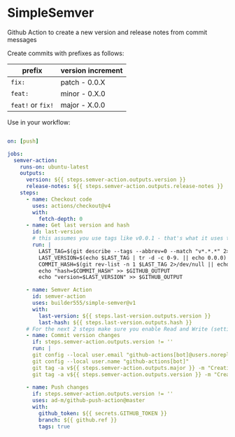 # SimpleSemver
Github Action to create a new version and release notes from commit messages

Create commits with prefixes as follows:

| prefix            | version increment    |
|------------------|----------------------|
| `fix:`            | patch - 0.0.X        | 
| `feat:`          | minor - 0.X.0        | 
| `feat!` or `fix!` | major - X.0.0        | 

Use in your workflow:

```yaml

on: [push]

jobs:
  semver-action:
    runs-on: ubuntu-latest
    outputs:
      version: ${{ steps.semver-action.outputs.version }}
      release-notes: ${{ steps.semver-action.outputs.release-notes }}
    steps:
      - name: Checkout code
        uses: actions/checkout@v4
        with:
          fetch-depth: 0
      - name: Get last version and hash
        id: last-version
        # this assumes you use tags like v0.0.1 - that's what it uses to get hash of the last tagged version
        run: |
          LAST_TAG=$(git describe --tags --abbrev=0 --match "v*.*.*" 2>/dev/null || echo "") || true
          LAST_VERSION=$(echo $LAST_TAG | tr -d -c 0-9. || echo 0.0.0) || true
          COMMIT_HASH=$(git rev-list -n 1 $LAST_TAG 2>/dev/null || echo "") || true
          echo "hash=$COMMIT_HASH" >> $GITHUB_OUTPUT
          echo "version=$LAST_VERSION" >> $GITHUB_OUTPUT

      - name: Semver Action
        id: semver-action
        uses: builder555/simple-semver@v1
        with:
          last-version: ${{ steps.last-version.outputs.version }}
          last-hash: ${{ steps.last-version.outputs.hash }}
      # For the next 2 steps make sure you enable Read and Write (settings > actions > general > Workflow permissions)
      - name: Commit version changes
        if: steps.semver-action.outputs.version != ''
        run: |
        git config --local user.email "github-actions[bot]@users.noreply.github.com"
        git config --local user.name "github-actions[bot]"
        git tag -a v${{ steps.semver-action.outputs.major }} -m "Creating release v${{ steps.semver-action.outputs.major }}" 2>/dev/null || true
        git tag -a v${{ steps.semver-action.outputs.version }} -m "Creating release v${{ steps.semver-action.outputs.version }}"
      
      - name: Push changes
        if: steps.semver-action.outputs.version != ''
        uses: ad-m/github-push-action@master
        with:
          github_token: ${{ secrets.GITHUB_TOKEN }}
          branch: ${{ github.ref }}
          tags: true
```
